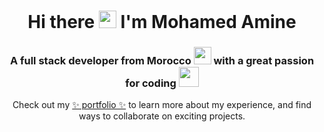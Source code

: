 <h1 align="center">Hi there <img src="https://media.giphy.com/media/hvRJCLFzcasrR4ia7z/giphy.gif" width="28" /> I'm Mohamed Amine</h1>
<h3 align="center">A full stack developer from Morocco <img src="https://media.giphy.com/media/jMtGLVytJChCuseA6E/giphy.gif" width="28" /> with a great passion for coding <img src="https://media.giphy.com/media/Kfl09udXYhbjajJwEt/giphy.gif" width="32" /></h3>
<p align="center">Check out my <a href="https://baladi.codes" target="_blank">✨ portfolio ✨</a> to learn more about my experience, and find ways to collaborate on exciting projects.</p>